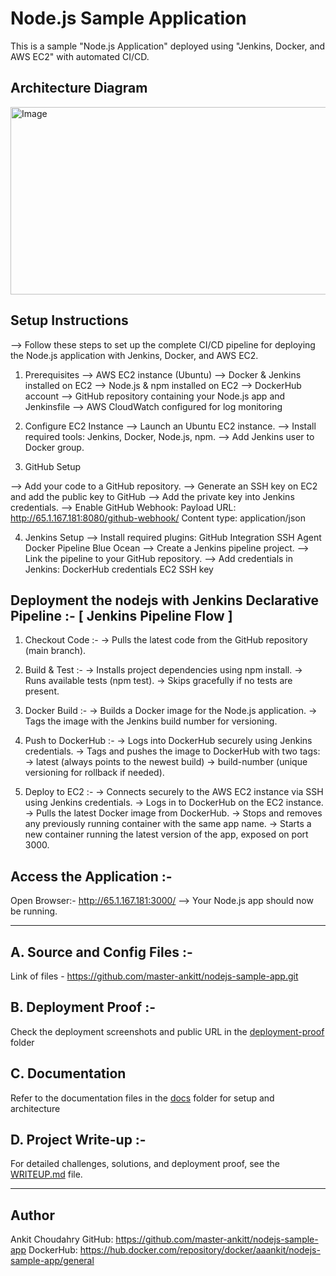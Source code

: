 # Node.js Sample Application  

This is a sample "Node.js Application" deployed using "Jenkins, Docker, and AWS EC2" with automated CI/CD.

## Architecture Diagram 
<img width="1257" height="300" alt="Image" src="https://github.com/user-attachments/assets/62e48a45-82ae-4389-8d83-ffc9fe030793" />

## Setup Instructions
--> Follow these steps to set up the complete CI/CD pipeline for deploying the Node.js application with Jenkins, Docker, and AWS EC2.

1. Prerequisites
--> AWS EC2 instance (Ubuntu)
--> Docker & Jenkins installed on EC2
--> Node.js & npm installed on EC2
--> DockerHub account
--> GitHub repository containing your Node.js app and Jenkinsfile
--> AWS CloudWatch configured for log monitoring

2. Configure EC2 Instance
--> Launch an Ubuntu EC2 instance.
--> Install required tools: Jenkins, Docker, Node.js, npm.
--> Add Jenkins user to Docker group.

3. GitHub Setup

--> Add your code to a GitHub repository.
--> Generate an SSH key on EC2 and add the public key to GitHub
--> Add the private key into Jenkins credentials.
--> Enable GitHub Webhook:
        Payload URL: http://65.1.167.181:8080/github-webhook/
        Content type: application/json

4. Jenkins Setup
--> Install required plugins:
      GitHub Integration
      SSH Agent
      Docker Pipeline
      Blue Ocean
--> Create a Jenkins pipeline project.
--> Link the pipeline to your GitHub repository.
--> Add credentials in Jenkins:
      DockerHub credentials
      EC2 SSH key


## Deployment the nodejs with Jenkins Declarative Pipeline :- [ Jenkins Pipeline Flow ]

1. Checkout Code :-
-> Pulls the latest code from the GitHub repository (main branch).

2. Build & Test :-
-> Installs project dependencies using npm install.
-> Runs available tests (npm test).
-> Skips gracefully if no tests are present.

3. Docker Build :-
-> Builds a Docker image for the Node.js application.
-> Tags the image with the Jenkins build number for versioning.

4. Push to DockerHub :-
-> Logs into DockerHub securely using Jenkins credentials.
-> Tags and pushes the image to DockerHub with two tags:
-> latest (always points to the newest build)
-> build-number (unique versioning for rollback if needed).

5. Deploy to EC2 :-
-> Connects securely to the AWS EC2 instance via SSH using Jenkins credentials.
-> Logs in to DockerHub on the EC2 instance.
-> Pulls the latest Docker image from DockerHub.
-> Stops and removes any previously running container with the same app name.
-> Starts a new container running the latest version of the app, exposed on port 3000.


##  Access the Application :- 
Open Browser:- http://65.1.167.181:3000/ 
--> Your Node.js app should now be running.

-------------------------------------------------------

## A. Source and Config Files :-
Link of files - https://github.com/master-ankitt/nodejs-sample-app.git

## B. Deployment Proof :-
Check the deployment screenshots and public URL in the [deployment-proof](./deployment-proof/) folder

## C. Documentation
Refer to the documentation files in the [docs](./docs/) folder for setup and architecture

## D. Project Write-up :-
For detailed challenges, solutions, and deployment proof, see the [WRITEUP.md](./WRITEUP.md) file.

--------------------------------------------------------
## Author
Ankit Choudahry 
GitHub: https://github.com/master-ankitt/nodejs-sample-app
DockerHub: https://hub.docker.com/repository/docker/aaankit/nodejs-sample-app/general